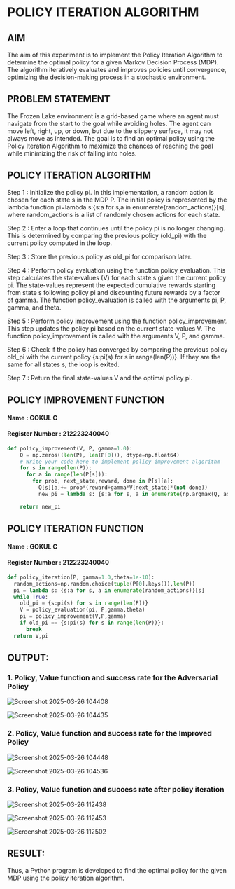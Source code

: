 # POLICY ITERATION ALGORITHM

## AIM
The aim of this experiment is to implement the Policy Iteration Algorithm to determine the optimal policy for a given Markov Decision Process (MDP). The algorithm iteratively evaluates and improves policies until convergence, optimizing the decision-making process in a stochastic environment.

## PROBLEM STATEMENT
The Frozen Lake environment is a grid-based game where an agent must navigate from the start to the goal while avoiding holes. The agent can move left, right, up, or down, but due to the slippery surface, it may not always move as intended. The goal is to find an optimal policy using the Policy Iteration Algorithm to maximize the chances of reaching the goal while minimizing the risk of falling into holes.

## POLICY ITERATION ALGORITHM

Step 1 : Initialize the policy pi. In this implementation, a random action is chosen for each state s in the MDP P. The initial policy is represented by the lambda function pi=lambda s:{s:a for s,a in enumerate(random_actions)}[s], where random_actions is a list of randomly chosen actions for each state.

Step 2 : Enter a loop that continues until the policy pi is no longer changing. This is determined by comparing the previous policy (old_pi) with the current policy computed in the loop.

Step 3 : Store the previous policy as old_pi for comparison later.

Step 4 : Perform policy evaluation using the function policy_evaluation. This step calculates the state-values (V) for each state s given the current policy pi. The state-values represent the expected cumulative rewards starting from state s following policy pi and discounting future rewards by a factor of gamma. The function policy_evaluation is called with the arguments pi, P, gamma, and theta.

Step 5 : Perform policy improvement using the function policy_improvement. This step updates the policy pi based on the current state-values V. The function policy_improvement is called with the arguments V, P, and gamma.

Step 6 : Check if the policy has converged by comparing the previous policy old_pi with the current policy {s:pi(s) for s in range(len(P))}. If they are the same for all states s, the loop is exited.

Step 7 : Return the final state-values V and the optimal policy pi.

## POLICY IMPROVEMENT FUNCTION
#### Name : GOKUL C
#### Register Number : 212223240040
```python
def policy_improvement(V, P, gamma=1.0):
    Q = np.zeros((len(P), len(P[0])), dtype=np.float64)
    # Write your code here to implement policy improvement algorithm
    for s in range(len(P)):
      for a in range(len(P[s])):
        for prob, next_state,reward, done in P[s][a]:
          Q[s][a]+= prob*(reward+gamma*V[next_state]*(not done))
          new_pi = lambda s: {s:a for s, a in enumerate(np.argmax(Q, axis=1))}[s]

    return new_pi
```
## POLICY ITERATION FUNCTION
#### Name : GOKUL C
#### Register Number : 212223240040
```python
def policy_iteration(P, gamma=1.0,theta=1e-10):
  random_actions=np.random.choice(tuple(P[0].keys()),len(P))
  pi = lambda s: {s:a for s, a in enumerate(random_actions)}[s]
  while True:
    old_pi = {s:pi(s) for s in range(len(P))}
    V = policy_evaluation(pi, P,gamma,theta)
    pi = policy_improvement(V,P,gamma)
    if old_pi == {s:pi(s) for s in range(len(P))}:
      break
  return V,pi
```

## OUTPUT:
### 1. Policy, Value function and success rate for the Adversarial Policy

![Screenshot 2025-03-26 104408](https://github.com/user-attachments/assets/12feeb5c-ed9b-45bd-8a18-3e271a45c71c)

![Screenshot 2025-03-26 104435](https://github.com/user-attachments/assets/47ef37d0-105e-4682-8904-9be5b35151ec)


### 2. Policy, Value function and success rate for the Improved Policy


![Screenshot 2025-03-26 104448](https://github.com/user-attachments/assets/80af1c76-1ff5-4d97-aaf8-5fb5a752cb06)


![Screenshot 2025-03-26 104536](https://github.com/user-attachments/assets/b6a679c6-9974-40dd-965f-eb16c654da53)



### 3. Policy, Value function and success rate after policy iteration


![Screenshot 2025-03-26 112438](https://github.com/user-attachments/assets/25580d62-bff5-4377-ad50-7def509fe5c2)


![Screenshot 2025-03-26 112453](https://github.com/user-attachments/assets/bd2d42af-cabb-4314-af3d-eb5e9679925c)


![Screenshot 2025-03-26 112502](https://github.com/user-attachments/assets/d91ef13e-da77-4eeb-a891-f92f3a32ab07)



## RESULT:

Thus, a Python program is developed to find the optimal policy for the given MDP using the policy iteration algorithm.
